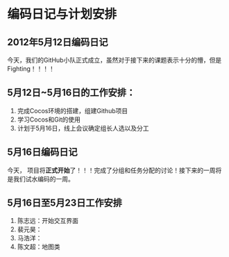 # 编码日记与计划安排

## 2012年5月12日编码日记
今天，我们的GitHub小队正式成立，虽然对于接下来的课题表示十分的懵，但是Fighting！！！！
## 5月12日~5月16日的工作安排：
1. 完成Cocos环境的搭建，组建Github项目
2. 学习Cocos和Git的使用
3. 计划于5月16日，线上会议确定组长人选以及分工

## 5月16日编码日记
今天， 项目将**正式开始**了！！！完成了分组和任务分配的讨论！接下来的一周将是我们试水编码的一周。
## 5月16日至5月23日工作安排
1. 陈志远：开始交互界面
2. 裴元昊：
3. 马浩洋：
4. 陈文超：地图类
